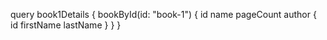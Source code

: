 query book1Details {
bookById(id: "book-1") {
id
name
pageCount
author {
id
firstName
lastName
}
}
}

